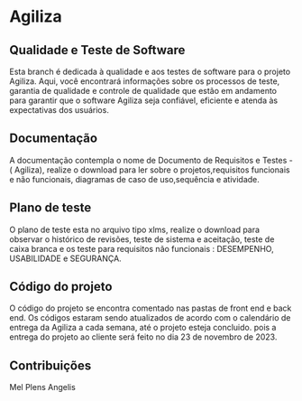 # Agiliza
## Qualidade e Teste de Software
Esta branch é dedicada à qualidade e aos testes de software para o projeto Agiliza. Aqui, você encontrará informações sobre os processos de teste, garantia de qualidade e controle de qualidade que estão em andamento para garantir que o software Agiliza seja confiável, eficiente e atenda às expectativas dos usuários.

## Documentação

A documentação contempla o nome de Documento de Requisitos e Testes - ( Agiliza), realize o download para ler sobre o projetos,requisitos funcionais e não funcionais, diagramas de caso de uso,sequência e atividade.

## Plano de teste

O plano de teste esta no arquivo tipo xlms, realize o download para observar o histórico de revisões, teste de sistema e aceitação, teste de caixa branca e os teste para requisitos não funcionais : DESEMPENHO, USABILIDADE e SEGURANÇA.

## Código do projeto

O código do projeto se encontra comentado nas pastas de front end e back end. Os códigos estaram sendo atualizados de acordo com o calendário de entrega da Agiliza a cada semana, até o projeto esteja concluido. pois a entrega do projeto ao cliente será feito no dia 
23 de novembro de 2023.

  ## Contribuições

Mel Plens Angelis
